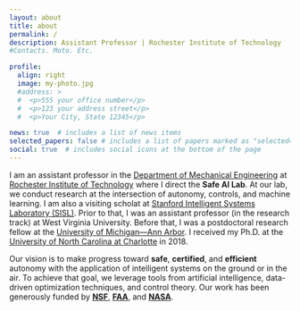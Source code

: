 ```yaml
---
layout: about
title: about
permalink: /
description: Assistant Professor | Rochester Institute of Technology
#Contacts. Moto. Etc.

profile:
  align: right
  image: my-photo.jpg
  #address: >
  #  <p>555 your office number</p>
  #  <p>123 your address street</p>
  #  <p>Your City, State 12345</p>

news: true  # includes a list of news items
selected_papers: false # includes a list of papers marked as "selected={true}"
social: true  # includes social icons at the bottom of the page
---
```


I am an assistant professor in the [Department of Mechanical Engineering](https://www.rit.edu/engineering/department-mechanical-engineering) at [Rochester Institute of Technology](https://www.rit.edu/) where I direct the **Safe AI Lab**. At our lab, we conduct research at the intersection of autonomy, controls, and machine learning. I am also a visiting scholat at [Stanford Intelligent Systems Laboratory (SISL)](http://sisl.stanford.edu/). Prior to that, I was an assistant professor (in the research track) at West Virginia University. Before that, I was a postdoctoral research fellow at the [University of Michigan—Ann Arbor](https://umich.edu/). I received my Ph.D. at the [University of North Carolina at Charlotte](https://www.charlotte.edu/) in 2018.


Our vision is to make progress toward **safe**, **certified**, and **efficient** autonomy with the application of intelligent systems on the ground or in the air. To achieve that goal, we leverage tools from artificial intelligence, data-driven optimization techniques, and control theory. Our work has been generously funded by **[NSF](https://www.nsf.gov/awardsearch/showAward?AWD_ID=2132060)**, **[FAA](https://media.statler.wvu.edu/news/2021/09/09/wvu-engineer-earns-federal-award-for-safety-validation-of-ai-based-avionic-systems)**, and **[NASA](https://media.statler.wvu.edu/news/2022/01/24/wvu-engineers-address-nasa-problems-through-artificial-intelligence)**.



